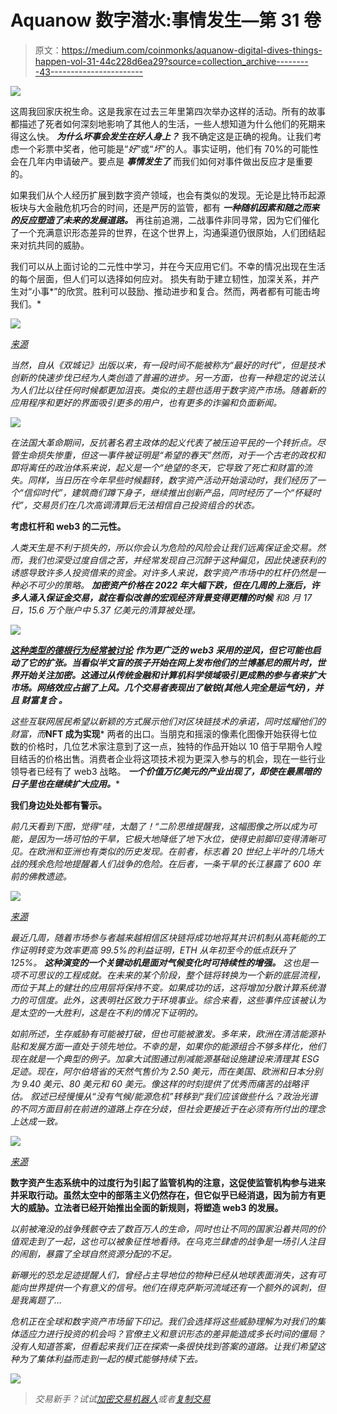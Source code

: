 # Aquanow 数字潜水:事情发生—第 31 卷

> 原文：<https://medium.com/coinmonks/aquanow-digital-dives-things-happen-vol-31-44c228d6ea29?source=collection_archive---------43----------------------->

![](img/adc4c01647fc02341aca13552c50cc46.png)

这周我回家庆祝生命。这是我家在过去三年里第四次举办这样的活动。所有的故事都描述了死者如何深刻地影响了其他人的生活，一些人想知道为什么他们的死期来得这么快。 ***为什么坏事会发生在好人身上？*** 我不确定这是正确的视角。让我们考虑一个彩票中奖者，他可能是“*好*”或“*坏*”的人。事实证明，他们有 70%的可能性会在几年内申请破产。要点是 ***事情发生了*** 而我们如何对事件做出反应才是重要的。

如果我们从个人经历扩展到数字资产领域，也会有类似的发现。无论是比特币起源板块与大金融危机巧合的时间，还是严厉的监管，都有 ***一种随机因素和随之而来的反应塑造了未来的发展道路。*** 再往前追溯，二战事件非同寻常，因为它们催化了一个充满意识形态差异的世界，在这个世界上，沟通渠道仍很原始，人们团结起来对抗共同的威胁。

我们可以从上面讨论的二元性中学习，并在今天应用它们。不幸的情况出现在生活的每个层面，但人们可以选择如何应对。 损失有助于建立韧性，加深关系，并产生对“小事*”的欣赏。胜利可以鼓励、推动进步和复合。然而，两者都有可能击垮我们。*

*![](img/5111dbf802a0d04ca76b85016d8af538.png)*

*[*来源*](https://www.charlesdickensinfo.com/quotes/it-was-the-best-of/)*

*当然，自从《双城记》出版以来，有一段时间不能被称为“最好的时代”，但是技术创新的快速步伐已经为人类创造了普遍的进步。另一方面，也有一种稳定的说法认为人们比以往任何时候都更加沮丧。类似的主题也适用于数字资产市场。随着新的应用程序和更好的界面吸引更多的用户，也有更多的诈骗和负面新闻。*

*![](img/9adeff962e5e0ec42a61737502fefe6f.png)*

*在法国大革命期间，反抗著名君主政体的起义代表了被压迫平民的一个转折点。尽管生命损失惨重，但这一事件被证明是“希望的春天”然而，对于一个古老的政权和即将离任的政治体系来说，起义是一个“*绝望的冬天*，它导致了死亡和财富的流失。同样，当日历在今年早些时候翻转，数字资产活动开始滚动时，我们经历了一个“*信仰时代*”，建筑商们蹲下身子，继续推出创新产品，同时经历了一个“*怀疑时代*”，交易员们在几次高调清算后无法相信自己投资组合的状态。*

****考虑杠杆和 web3 的二元性。****

*人类天生是不利于损失的，所以你会认为危险的风险会让我们远离保证金交易。然而，我们也深受过度自信之苦，并经常发现自己沉醉于这种偏见，因此快速获利的诱惑导致许多人投资借来的资金。对许多人来说，数字资产市场中的杠杆仍然是一种必不可少的策略。 ***加密资产价格在 2022 年大幅下跌，但在几周的上涨后，许多人涌入保证金交易，就在看似改善的宏观经济背景变得更糟的时候*** 和8 月 17 日，15.6 万个账户中 5.37 亿美元的清算被处理。*

*![](img/eb5e5c9404a864b08ea5b9a2cfaefed2.png)*

*[***这种类型的德根行为经常被讨论***](https://aquanow.medium.com/aquanow-digital-dives-ditch-the-degens-vol-29-c46de655670) ***作为更广泛的 web3 采用的逆风，但它可能也启动了它的扩张。当看似半文盲的孩子开始在网上发布他们的兰博基尼的照片时，世界开始关注加密。这通过从传统金融和计算机科学领域吸引更成熟的参与者来扩大市场。网络效应占据了上风。几个交易者表现出了敏锐(其他人完全是运气好)，并且 ***财富复合*** 。****

*这些互联网居民希望以新颖的方式展示他们对区块链技术的承诺，同时炫耀他们的财富，而***NFT 成为实现*** 两者的出口。当朋克和摇滚的像素化图像开始获得七位数的价格时，几位艺术家注意到了这一点，独特的作品开始以 10 倍于早期令人瞠目结舌的价格出售。消费者企业将这项技术视为更深入参与的机会，现在一些行业领导者已经有了 web3 战略。 ***一个价值万亿美元的产业出现了，即使在最黑暗的日子里也在继续扩大应用。****

****我们身边处处都有警示。****

*前几天看到下图，觉得“*哇，太酷了！*“二阶思维提醒我，这幅图像之所以成为可能，是因为一场可怕的干旱，它极大地降低了地下水位，使得史前脚印变得清晰可见。在欧洲和亚洲也有类似的历史发现。在前者，标志着 20 世纪上半叶的几场大战的残余危险地提醒着人们战争的危险。在后者，一条干旱的长江暴露了 600 年前的佛教遗迹。*

*![](img/87454632adf3ae418c6ef755502d48ed.png)*

*[*来源*](https://www.ctvnews.ca/sci-tech/dinosaur-tracks-from-113-million-years-ago-uncovered-due-to-severe-drought-1.6038524)*

*最近几周，随着市场参与者越来越相信区块链将成功地将其共识机制从高耗能的工作证明转变为效率更高 99.5%的利益证明，ETH 从年初至今的低点跃升了 125%。 ***这种演变的一个关键动机是面对气候变化时可持续性的增强。*** 这也是一项不可思议的工程成就。在未来的某个阶段，整个链将转换为一个新的底层流程，而位于其上的健壮的应用层将保持不变。如果成功的话，这将增加分散计算系统潜力的可信度。此外，这表明社区致力于环境事业。综合来看，这些事件应该被认为是太空的一大胜利，这是在不利的情况下证明的。*

*如前所述，生存威胁有可能被打破，但也可能被激发。多年来，欧洲在清洁能源补贴和发展方面一直处于领先地位。不幸的是，如果你的能源组合不够多样化，他们现在就是一个典型的例子。加拿大试图通过削减能源基础设施建设来清理其 ESG 足迹。现在，阿尔伯塔省的天然气售价为 2.50 美元，而在美国、欧洲和日本分别为 9.40 美元、80 美元和 60 美元。像这样的时刻提供了优秀而痛苦的战略评估。 叙述已经慢慢从“*没有气候/能源危机*”转移到“*我们应该做些什么？政治光谱的不同方面目前在前进的道路上存在分歧，但社会更接近于在必须有所付出的理念上达成一致。**

*![](img/29ee5c7abf5ac7b389205c2e2056890b.png)*

*[*来源*](https://fred.stlouisfed.org/series/PNGASEUUSDM)*

****数字资产生态系统中的过度行为引起了监管机构的注意，这促使监管机构参与进来并采取行动。虽然太空中的部落主义仍然存在，但它似乎已经消退，因为前方有更大的威胁。立法者已经开始推出全面的新规则，将塑造 web3 的发展。****

*以前被淹没的战争残骸夺去了数百万人的生命，同时也让不同的国家沿着共同的价值观走到了一起，这也可以被象征性地看待。在乌克兰肆虐的战争是一场引人注目的闹剧，暴露了全球自然资源分配的不足。*

*新曝光的恐龙足迹提醒人们，曾经占主导地位的物种已经从地球表面消失，这有可能向世界提供一个有意义的信号。他们在得克萨斯河流域还有一个额外的讽刺，但是我离题了…*

*危机正在全球和数字资产市场留下印记。我们会选择将这些威胁理解为对我们的集体适应力进行投资的机会吗？官僚主义和意识形态的差异能造成多长时间的僵局？没有人知道答案，但看起来我们正在探索一条很快找到答案的道路。让我们希望这种为了集体利益而走到一起的模式能够持续下去。*

*![](img/e92a3f4afdd240fe5dd849b48b431e00.png)*

> *交易新手？试试[加密交易机器人](/coinmonks/crypto-trading-bot-c2ffce8acb2a)或者[复制交易](/coinmonks/top-10-crypto-copy-trading-platforms-for-beginners-d0c37c7d698c)*